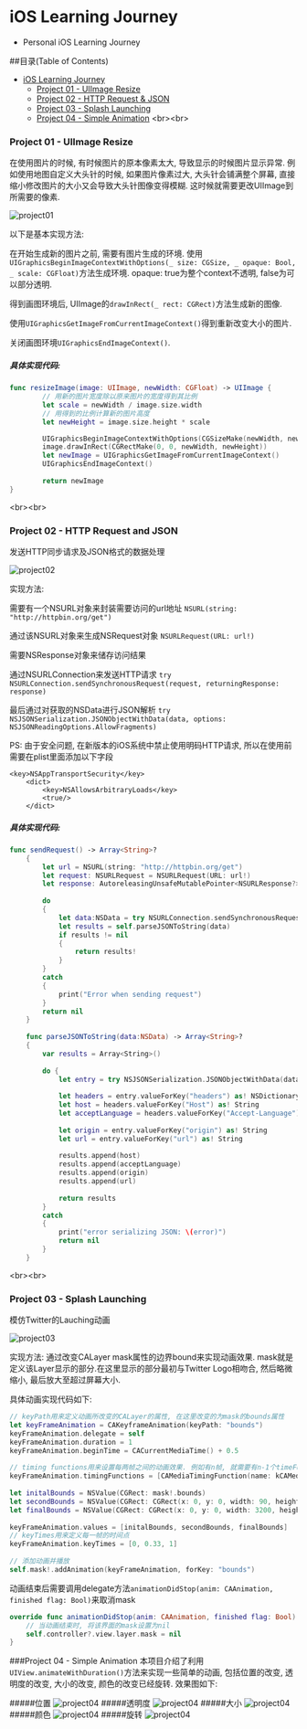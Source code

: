 # iOS Learning Journey
- Personal iOS Learning Journey

##目录(Table of Contents)
- [iOS Learning Journey](#ios-learning-journey)
    - [Project 01 - UIImage Resize](#project-01---uiimage-resize)
    - [Project 02 - HTTP Request & JSON](#project-02---http-request-and-json)
    - [Project 03 - Splash Launching](#project-03---splash-launching)    
    - [Project 04 - Simple Animation](#project-04---simple-animation)
<br\><br\>
### Project 01 - UIImage Resize
在使用图片的时候, 有时候图片的原本像素太大, 导致显示的时候图片显示异常. 例如使用地图自定义大头针的时候, 如果图片像素过大, 大头针会铺满整个屏幕, 直接缩小修改图片的大小又会导致大头针图像变得模糊. 这时候就需要更改UIImage到所需要的像素.

![project01](https://github.com/jxa184971/iOS-Learning-Journey/blob/master/Project%2001%20-%20UIImage%20Resize/Project01.gif)

以下是基本实现方法:

在开始生成新的图片之前, 需要有图片生成的环境. 使用`UIGraphicsBeginImageContextWithOptions(_ size: CGSize, _ opaque: Bool, _ scale: CGFloat)`方法生成环境. opaque: true为整个context不透明, false为可以部分透明.

得到画图环境后, UIImage的`drawInRect(_ rect: CGRect)`方法生成新的图像.

使用`UIGraphicsGetImageFromCurrentImageContext()`得到重新改变大小的图片.

关闭画图环境`UIGraphicsEndImageContext()`.

##### 具体实现代码:

``` Swift
func resizeImage(image: UIImage, newWidth: CGFloat) -> UIImage {
        // 用新的图片宽度除以原来图片的宽度得到其比例
        let scale = newWidth / image.size.width
        // 用得到的比例计算新的图片高度
        let newHeight = image.size.height * scale

        UIGraphicsBeginImageContextWithOptions(CGSizeMake(newWidth, newHeight), false, 0.0);
        image.drawInRect(CGRectMake(0, 0, newWidth, newHeight))
        let newImage = UIGraphicsGetImageFromCurrentImageContext()
        UIGraphicsEndImageContext()
        
        return newImage
}
```

<br\><br\>

### Project 02 - HTTP Request and JSON
发送HTTP同步请求及JSON格式的数据处理
 
![project02](https://github.com/jxa184971/iOS-Learning-Journey/blob/master/Project%2002%20-%20HTTP%20Request%20%26%20JSON/Project02.gif)

实现方法:

需要有一个NSURL对象来封装需要访问的url地址 `NSURL(string: "http://httpbin.org/get")`
 
通过该NSURL对象来生成NSRequest对象 `NSURLRequest(URL: url!)`
 
需要NSResponse对象来储存访问结果 
 
通过NSURLConnection来发送HTTP请求 `try NSURLConnection.sendSynchronousRequest(request, returningResponse: response)`

最后通过对获取的NSData进行JSON解析 `try NSJSONSerialization.JSONObjectWithData(data, options: NSJSONReadingOptions.AllowFragments)`

PS: 由于安全问题, 在新版本的iOS系统中禁止使用明码HTTP请求, 所以在使用前需要在plist里面添加以下字段

```
<key>NSAppTransportSecurity</key>
    <dict>
        <key>NSAllowsArbitraryLoads</key>
        <true/>
    </dict>
```
##### 具体实现代码:

``` swift
func sendRequest() -> Array<String>?
    {
        let url = NSURL(string: "http://httpbin.org/get")
        let request: NSURLRequest = NSURLRequest(URL: url!)
        let response: AutoreleasingUnsafeMutablePointer<NSURLResponse?> = nil
        
        do
        {
            let data:NSData = try NSURLConnection.sendSynchronousRequest(request, returningResponse: response)
            let results = self.parseJSONToString(data)
            if results != nil
            {
                return results!
            }
        }
        catch
        {
            print("Error when sending request")
        }
        return nil
    }
    
    func parseJSONToString(data:NSData) -> Array<String>?
    {
        var results = Array<String>()
        
        do {
            let entry = try NSJSONSerialization.JSONObjectWithData(data, options: NSJSONReadingOptions.AllowFragments) as! NSDictionary
            
            let headers = entry.valueForKey("headers") as! NSDictionary
            let host = headers.valueForKey("Host") as! String
            let acceptLanguage = headers.valueForKey("Accept-Language") as! String
            
            let origin = entry.valueForKey("origin") as! String
            let url = entry.valueForKey("url") as! String
            
            results.append(host)
            results.append(acceptLanguage)
            results.append(origin)
            results.append(url)
            
            return results
        }
        catch
        {
            print("error serializing JSON: \(error)")
            return nil
        }
    }
```
<br\><br\>

### Project 03 - Splash Launching
模仿Twitter的Lauching动画

![project03](https://github.com/jxa184971/iOS-Learning-Journey/blob/master/Project%2003%20-%20Splash%20Lauching/Project03.gif)

实现方法:
通过改变CALayer mask属性的边界bound来实现动画效果. mask就是定义该Layer显示的部分.在这里显示的部分最初与Twitter Logo相吻合, 然后略微缩小, 最后放大至超过屏幕大小.

具体动画实现代码如下:
```swift
// keyPath用来定义动画所改变的CALayer的属性, 在这里改变的为mask的bounds属性
let keyFrameAnimation = CAKeyframeAnimation(keyPath: "bounds")
keyFrameAnimation.delegate = self
keyFrameAnimation.duration = 1
keyFrameAnimation.beginTime = CACurrentMediaTime() + 0.5
        
// timing functions用来设置每两帧之间的动画效果. 例如有n帧, 就需要有n-1个timeFunctions
keyFrameAnimation.timingFunctions = [CAMediaTimingFunction(name: kCAMediaTimingFunctionEaseInEaseOut), CAMediaTimingFunction(name: kCAMediaTimingFunctionEaseInEaseOut)]
 
let initalBounds = NSValue(CGRect: mask!.bounds)
let secondBounds = NSValue(CGRect: CGRect(x: 0, y: 0, width: 90, height: 90))
let finalBounds = NSValue(CGRect: CGRect(x: 0, y: 0, width: 3200, height: 3200))
        
keyFrameAnimation.values = [initalBounds, secondBounds, finalBounds]
// keyTimes用来定义每一帧的时间点
keyFrameAnimation.keyTimes = [0, 0.33, 1]
        
// 添加动画并播放
self.mask!.addAnimation(keyFrameAnimation, forKey: "bounds")
```
动画结束后需要调用delegate方法`animationDidStop(anim: CAAnimation, finished flag: Bool)`来取消mask

```swift
override func animationDidStop(anim: CAAnimation, finished flag: Bool) {
    // 当动画结束时, 将该界面的mask设置为nil
    self.controller?.view.layer.mask = nil
}
```

###Project 04 - Simple Animation
本项目介绍了利用`UIView.animateWithDuration()`方法来实现一些简单的动画, 包括位置的改变, 透明度的改变, 大小的改变, 颜色的改变已经旋转. 效果图如下:

#####位置
![project04](https://github.com/jxa184971/iOS-Learning-Journey/blob/master/Project%2004%20-%20Simple%20Animation/Position.gif)
#####透明度
![project04](https://github.com/jxa184971/iOS-Learning-Journey/blob/master/Project%2004%20-%20Simple%20Animation/Opacity.gif)
#####大小
![project04](https://github.com/jxa184971/iOS-Learning-Journey/blob/master/Project%2004%20-%20Simple%20Animation/Scale.gif)
#####颜色
![project04](https://github.com/jxa184971/iOS-Learning-Journey/blob/master/Project%2004%20-%20Simple%20Animation/Color.gif)
#####旋转
![project04](https://github.com/jxa184971/iOS-Learning-Journey/blob/master/Project%2004%20-%20Simple%20Animation/Rotation.gif)
